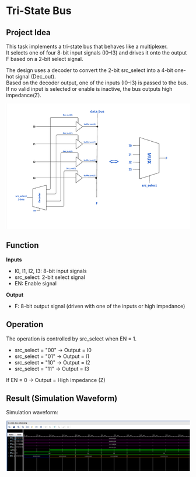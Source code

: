 # Tri-State Bus 

## Project Idea

This task implements a tri-state bus that behaves like a multiplexer.  
It selects one of four 8-bit input signals (I0–I3) and drives it onto the output F based on a 2-bit select signal.  

The design uses a decoder to convert the 2-bit src_select into a 4-bit one-hot signal (Dec_out).  
Based on the decoder output, one of the inputs (I0–I3) is passed to the bus.  
If no valid input is selected or enable is inactive, the bus outputs high impedance(Z).

![Schematic](./images/schematic.png)

## Function

**Inputs**

- I0, I1, I2, I3: 8-bit input signals  
- src_select: 2-bit select signal  
- EN: Enable signal  

**Output**

- F: 8-bit output signal (driven with one of the inputs or high impedance)  

## Operation

The operation is controlled by src_select when EN = 1.  

- src_select = "00" → Output = I0  
- src_select = "01" → Output = I1  
- src_select = "10" → Output = I2  
- src_select = "11" → Output = I3  

If EN = 0 → Output = High impedance (Z)  

## Result (Simulation Waveform)

Simulation waveform:

![Waveform](./images/waveform.png)


